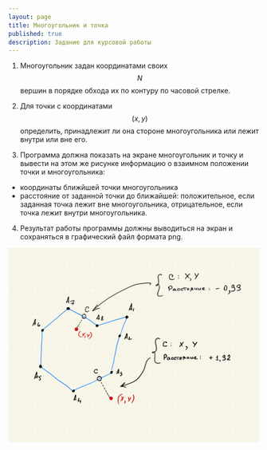 ```yaml
---
layout: page
title: Многоугольник и точка
published: true
description: Задание для курсовой работы
---
```


1. Многоугольник задан координатами своих $$N$$ вершин в порядке обхода их по контуру по часовой стрелке.

2. Для точки с координатами $$(x,y)$$ определить, принадлежит ли она стороне многоугольника или лежит внутри или вне его.

3. Программа должна показать на экране многоугольник и точку и вывести на этом же рисунке информацию о взаимном положении точки и многоугольника:

- координаты ближйшей точки многоугольника
- расстояние от заданной точки до ближайшей: положительное, если заданная точка лежит вне многоугольника, отрицательное, если точка лежит внутри многоугольника.

4. Результат работы программы должны выводиться на экран и сохраняться в графический файл формата png.

![Point and polygon](point_polygon.jpg)
